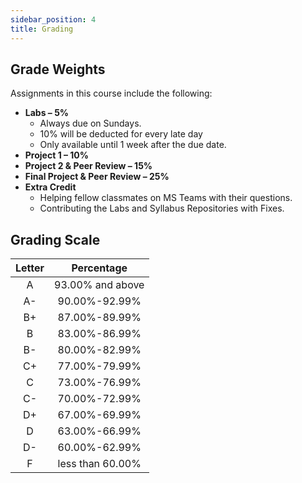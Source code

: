```yaml
---
sidebar_position: 4
title: Grading
---
```


## Grade Weights

Assignments in this course include the following:

* **Labs – 5%**
  * Always due on Sundays.
  * 10% will be deducted for every late day
  * Only available until 1 week after the due date.
* **Project 1 – 10%**
* **Project 2 & Peer Review – 15%**
* **Final Project & Peer Review – 25%**
* **Extra Credit**
  * Helping fellow classmates on MS Teams with their questions.
  * Contributing the Labs and Syllabus Repositories with Fixes.

## Grading Scale

| Letter |    Percentage    |
|:------:|:----------------:|
|   A    | 93.00% and above |
|   A-   |  90.00%-92.99%   |
|   B+   |  87.00%-89.99%   |
|   B    |  83.00%-86.99%   |
|   B-   |  80.00%-82.99%   |
|   C+   |  77.00%-79.99%   |
|   C    |  73.00%-76.99%   |
|   C-   |  70.00%-72.99%   |
|   D+   |  67.00%-69.99%   |
|   D    |  63.00%-66.99%   |
|   D-   |  60.00%-62.99%   |
|   F    | less than 60.00% |
